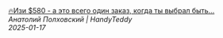 <!--2025-01-17 15:00:14-->
<div class="yb">
  <a class="nodecor" href="/posts.html?rabota/izi_580_-_a_eto_vsego_odin_zakaz_kogda_ty_vybral_byt_hendimenom_rabotavamerike_hendimen">
    <img class="preview" data-videoid="Dftvybrr6U8" src="https://i1.ytimg.com/vi/Dftvybrr6U8/hqdefault.jpg" align="middle" alt="">
  </a>
  <div class="inlbl text">
    <a class="nodecor" href="/posts.html?rabota/izi_580_-_a_eto_vsego_odin_zakaz_kogda_ty_vybral_byt_hendimenom_rabotavamerike_hendimen">🔥Изи $580 - а это всего один заказ, когда ты выбрал быть...</a><br>
    <i class="smaller2">Анатолий Полховский | HandyTeddy </i><br>
    <i class="smaller3">2025-01-17</i>
  </div>
</div>
